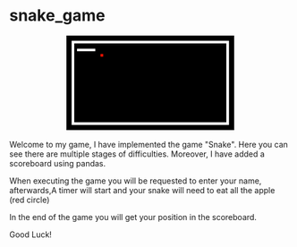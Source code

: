 # snake_game


<p align="center">
  <img src="images\animation_snake.gif" width="300">
</p>


Welcome to my game, I have implemented the game "Snake".
Here you can see there are multiple stages of difficulties.
Moreover, I have added a scoreboard using pandas.

When executing the game you will be requested to enter your name,
afterwards,A timer will start and your snake will need to eat all the apple
(red circle)


In the end of the game you will get your position in the scoreboard.


Good Luck!
